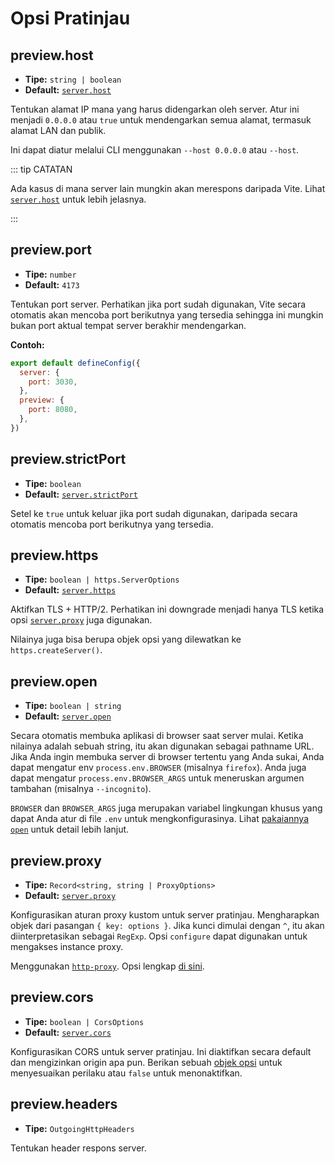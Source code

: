 # Opsi Pratinjau

## preview.host

- **Tipe:** `string | boolean`
- **Default:** [`server.host`](./server-options#server-host)

Tentukan alamat IP mana yang harus didengarkan oleh server.
Atur ini menjadi `0.0.0.0` atau `true` untuk mendengarkan semua alamat, termasuk alamat LAN dan publik.

Ini dapat diatur melalui CLI menggunakan `--host 0.0.0.0` atau `--host`.

::: tip CATATAN

Ada kasus di mana server lain mungkin akan merespons daripada Vite.
Lihat [`server.host`](./server-options#server-host) untuk lebih jelasnya.

:::

## preview.port

- **Tipe:** `number`
- **Default:** `4173`

Tentukan port server. Perhatikan jika port sudah digunakan, Vite secara otomatis akan mencoba port berikutnya yang tersedia sehingga ini mungkin bukan port aktual tempat server berakhir mendengarkan.

**Contoh:**

```js
export default defineConfig({
  server: {
    port: 3030,
  },
  preview: {
    port: 8080,
  },
})
```

## preview.strictPort

- **Tipe:** `boolean`
- **Default:** [`server.strictPort`](./server-options#server-strictport)

Setel ke `true` untuk keluar jika port sudah digunakan, daripada secara otomatis mencoba port berikutnya yang tersedia.

## preview.https

- **Tipe:** `boolean | https.ServerOptions`
- **Default:** [`server.https`](./server-options#server-https)

Aktifkan TLS + HTTP/2. Perhatikan ini downgrade menjadi hanya TLS ketika opsi [`server.proxy`](./server-options#server-proxy) juga digunakan.

Nilainya juga bisa berupa objek opsi yang dilewatkan ke `https.createServer()`.

## preview.open

- **Tipe:** `boolean | string`
- **Default:** [`server.open`](./server-options#server-open)

Secara otomatis membuka aplikasi di browser saat server mulai. Ketika nilainya adalah sebuah string, itu akan digunakan sebagai pathname URL. Jika Anda ingin membuka server di browser tertentu yang Anda sukai, Anda dapat mengatur env `process.env.BROWSER` (misalnya `firefox`). Anda juga dapat mengatur `process.env.BROWSER_ARGS` untuk meneruskan argumen tambahan (misalnya `--incognito`).

`BROWSER` dan `BROWSER_ARGS` juga merupakan variabel lingkungan khusus yang dapat Anda atur di file `.env` untuk mengkonfigurasinya. Lihat [pakaiannya `open`](https://github.com/sindresorhus/open#app) untuk detail lebih lanjut.

## preview.proxy

- **Tipe:** `Record<string, string | ProxyOptions>`
- **Default:** [`server.proxy`](./server-options#server-proxy)

Konfigurasikan aturan proxy kustom untuk server pratinjau. Mengharapkan objek dari pasangan `{ key: options }`. Jika kunci dimulai dengan `^`, itu akan diinterpretasikan sebagai `RegExp`. Opsi `configure` dapat digunakan untuk mengakses instance proxy.

Menggunakan [`http-proxy`](https://github.com/http-party/node-http-proxy). Opsi lengkap [di sini](https://github.com/http-party/node-http-proxy#options).

## preview.cors

- **Tipe:** `boolean | CorsOptions`
- **Default:** [`server.cors`](./server-options#server-cors)

Konfigurasikan CORS untuk server pratinjau. Ini diaktifkan secara default dan mengizinkan origin apa pun. Berikan sebuah [objek opsi](https://github.com/expressjs/cors#configuration-options) untuk menyesuaikan perilaku atau `false` untuk menonaktifkan.

## preview.headers

- **Tipe:** `OutgoingHttpHeaders`

Tentukan header respons server.
